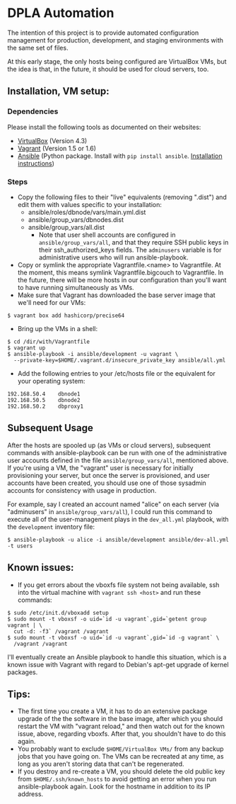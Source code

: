 
# DPLA Automation

The intention of this project is to provide automated configuration management
for production, development, and staging environments with the same set of
files.

At this early stage, the only hosts being configured are VirtualBox VMs, but the
idea is that, in the future, it should be used for cloud servers, too.


## Installation, VM setup:

### Dependencies

Please install the following tools as documented on their websites:

* [VirtualBox](https://www.virtualbox.org/) (Version 4.3)
* [Vagrant](http://www.vagrantup.com/) (Version 1.5 or 1.6)
* [Ansible](http://www.ansible.com/) (Python package.  Install with `pip install ansible`.  [Installation instructions](http://docs.ansible.com/intro_installation.html))

### Steps
* Copy the following files to their "live" equivalents (removing ".dist") and
  edit them with values specific to your installation:
  * ansible/roles/dbnode/vars/main.yml.dist
  * ansible/group_vars/dbnodes.dist
  * ansible/group_vars/all.dist
    * Note that user shell accounts are configured in `ansible/group_vars/all`,
      and that they require SSH public keys in their ssh_authorized_keys fields.
      The `adminusers` variable is for administrative users who will run
      ansible-playbook.
* Copy or symlink the appropriate Vagrantfile.&lt;name&gt; to Vagrantfile.
  At the moment, this means symlink Vagrantfile.bigcouch to Vagrantfile.
  In the future, there will be more hosts in our configuration than you'll want
  to have running simultaneously as VMs.
* Make sure that Vagrant has downloaded the base server image that we'll need
  for our VMs:
```
$ vagrant box add hashicorp/precise64
```
* Bring up the VMs in a shell:
```
$ cd /dir/with/Vagrantfile
$ vagrant up
$ ansible-playbook -i ansible/development -u vagrant \
  --private-key=$HOME/.vagrant.d/insecure_private_key ansible/all.yml
```
* Add the following entries to your /etc/hosts file or the equivalent for your
  operating system:
```
192.168.50.4    dbnode1
192.168.50.5    dbnode2
192.168.50.2    dbproxy1
```

## Subsequent Usage

After the hosts are spooled up (as VMs or cloud servers), subsequent commands
with ansible-playbook can be run with one of the administrative user accounts
defined in the file `ansible/group_vars/all`, mentioned above.  If you're using
a VM, the "vagrant" user is necessary for initially provisioning your server,
but once the server is provisioned, and user accounts have been created, you
should use one of those sysadmin accounts for consistency with usage in
production.

For example, say I created an account named "alice" on each server (via
"adminusers" in `ansible/group_vars/all`), I could run this command to execute all
of the user-management plays in the `dev_all.yml` playbook, with the `development`
inventory file:
```
$ ansible-playbook -u alice -i ansible/development ansible/dev-all.yml -t users
```


## Known issues:

* If you get errors about the vboxfs file system not being available, ssh into
  the virtual machine with `vagrant ssh <host>` and run these commands:
```
$ sudo /etc/init.d/vboxadd setup
$ sudo mount -t vboxsf -o uid=`id -u vagrant`,gid=`getent group vagrant | \
  cut -d: -f3` /vagrant /vagrant
$ sudo mount -t vboxsf -o uid=`id -u vagrant`,gid=`id -g vagrant` \
  /vagrant /vagrant
```
  I'll eventually create an Ansible playbook to handle this situation, which is
  a known issue with Vagrant with regard to Debian's apt-get upgrade of kernel
  packages.


## Tips:

* The first time you create a VM, it has to do an extensive package upgrade
  of the the software in the base image, after which you should restart the VM
  with "vagrant reload," and then watch out for the known issue, above,
  regarding vboxfs.  After that, you shouldn't have to do this again.
* You probably want to exclude `$HOME/VirtualBox VMs/` from any backup jobs that
  you have going on.  The VMs can be recreated at any time, as long as you
  aren't storing data that can't be regenerated.
* If you destroy and re-create a VM, you should delete the old public key
  from `$HOME/.ssh/known_hosts` to avoid getting an error when you run
  ansible-playbook again.  Look for the hostname in addition to its IP address.

